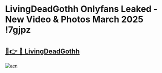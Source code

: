 # LivingDeadGothh Onlyfans Leaked - New Video & Photos March 2025 !7gjpz

# <h2><a href="https://10mex7.iuczelnia.edu.pl?title=LivingDeadGothh&ref=7gjpz">🔗👉 🔴 LivingDeadGothh</a></h2>

[![acn](https://github.com/user-attachments/assets/0f9c940e-d8b0-45ae-aac7-cd30a18b3e1c)](https://10mex7.iuczelnia.edu.pl?title=LivingDeadGothh&ref=7gjpz)


